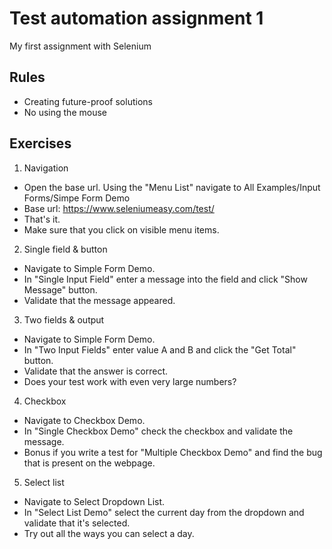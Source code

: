 # Test automation assignment 1
My first assignment with Selenium

## Rules
* Creating future-proof solutions
* No using the mouse

## Exercises

1. Navigation
* Open the base url. Using the "Menu List" navigate to All Examples/Input Forms/Simpe Form Demo
* Base url: https://www.seleniumeasy.com/test/
* That's it.
* Make sure that you click on visible menu items.

2. Single field & button
* Navigate to Simple Form Demo. 
* In "Single Input Field" enter a message into the field and click "Show Message" button. 
* Validate that the message appeared.

3. Two fields & output
* Navigate to Simple Form Demo.
* In "Two Input Fields" enter value A and B and click the "Get Total" button.
* Validate that the answer is correct.
* Does your test work with even very large numbers?

4. Checkbox
* Navigate to Checkbox Demo.
* In "Single Checkbox Demo" check the checkbox and validate the message.
* Bonus if you write a test for "Multiple Checkbox Demo" and find the bug that is present on the webpage.

5. Select list
* Navigate to Select Dropdown List.
* In "Select List Demo" select the current day from the dropdown and validate that it's selected.
* Try out all the ways you can select a day.
